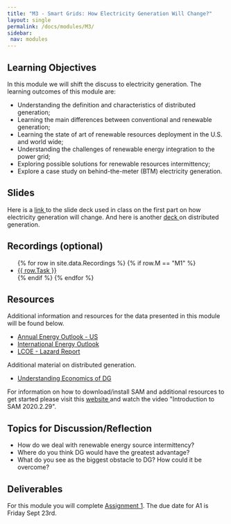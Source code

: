 ```yaml
---
title: "M3 - Smart Grids: How Electricity Generation Will Change?"
layout: single
permalink: /docs/modules/M3/
sidebar:
 nav: modules
---
```


## Learning Objectives

In this module we will shift the discuss to electricity generation. The learning outcomes of this module are:

* Understanding the definition and characteristics of distributed generation;
* Learning the main differences between conventional and renewable generation;
* Learning the state of art of renewable resources deployment in the U.S. and world wide;
* Understanding the challenges of renewable energy integration to the power grid;
* Exploring possible solutions for renewable resources intermittency;
* Explore a case study on behind-the-meter (BTM) electricity generation.

## Slides

Here is a <a href="/docs/modules/PPTS/PSE_M3_P1_SmartGrids_Generation.pdf" > link </a> to the slide deck used in class on the first part on how electricity generation will change. And here is another <a href="/docs/modules/PPTS/PSE_M3_P2_DistributedGeneration.pdf" > deck </a> on distributed generation.


## Recordings (optional)
  <ul>
  {% for row in site.data.Recordings %}
  {% if row.M == "M1" %}
  <li> <a href="{{ row.link }}" target="_blank">{{ row.Task }}</a></li>
  {% endif %}
  {% endfor %}
  </ul>

## Resources

Additional information and resources for the data presented in this module will be found below. <br>

* <a href="https://www.eia.gov/outlooks/aeo/pdf/AEO2022_ReleasePresentation.pdf" > Annual Energy Outlook - US </a>
* <a href="https://www.eia.gov/outlooks/ieo/pdf/IEO2021_ReleasePresentation.pdf" > International Energy Outlook </a>
* <a href="https://www.lazard.com/media/451905/lazards-levelized-cost-of-energy-version-150-vf.pdf" > LCOE - Lazard Report </a>

Additional material on distributed generation. <br>

* <a href="/docs/modules/readings/ADLittleWhitePaper-DGUnderstandingtheEconomics.pdf" > Understanding Economics of DG </a>

For information on how to download/install SAM and additional resources to get started please visit this <a href="https://sam.nrel.gov" > website </a> and watch the video "Introduction to SAM 2020.2.29".

## Topics for Discussion/Reflection

* How do we deal with renewable energy source intermittency? <br>
* Where do you think DG would have the greatest advantage? <br>
* What do you see as the biggest obstacle to DG? How could it be overcome? <br>


## Deliverables

For this module you will complete [Assignment 1](https://sakai.duke.edu/portal/site/fc198b90-9d77-4c6b-8708-c9d0d044be5b/tool/bf736605-42a0-41a8-987a-754e3066d785?panel=Main). The due date for A1 is Friday Sept 23rd.
